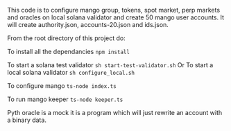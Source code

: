 This code is to configure mango group, tokens, spot market, perp markets and oracles on local solana validator and create 50 mango user accounts.
It will create authority.json, accounts-20.json and ids.json.

From the root directory of this project do:

To install all the dependancies
`npm install`

To start a solana test validator
`sh start-test-validator.sh`
Or
To start a local solana validator
`sh configure_local.sh`

To configure mango
`ts-node index.ts`

To run mango keeper
`ts-node keeper.ts`

Pyth oracle is a mock it is a program which will just rewrite an account with a binary data.